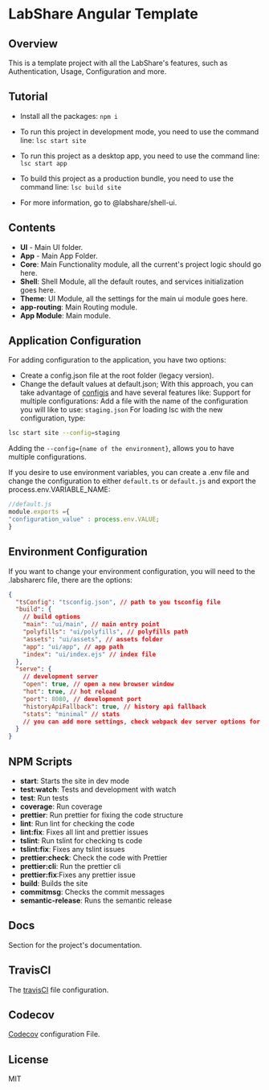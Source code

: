# LabShare Angular Template

## Overview

This is a template project with all the LabShare's features, such as Authentication, Usage, Configuration and more.

## Tutorial

- Install all the packages: `npm i`

- To run this project in development mode, you need to use the command line: `lsc start site`

* To run this project as a desktop app, you need to use the command line: `lsc start app`

* To build this project as a production bundle, you need to use the command line: `lsc build site`

* For more information, go to @labshare/shell-ui.

## Contents

- **UI** - Main UI folder.
- **App** - Main App Folder.
- **Core**: Main Functionality module, all the current's project logic should go here.
- **Shell**: Shell Module, all the default routes, and services initialization goes here.
- **Theme**: UI Module, all the settings for the main ui module goes here.
- **app-routing**: Main Routing module.
- **App Module**: Main module.

## Application Configuration

For adding configuration to the application, you have two options:

- Create a config.json file at the root folder (legacy version).
- Change the default values at default.json; With this approach, you can take advantage of
  [configjs](https://www.npmjs.com/package/config) and have several features like: Support for multiple configurations:
  Add a file with the name of the configuration you will like to use: `staging.json` For loading lsc with the new
  configuration, type:

```sh
lsc start site --config=staging
```

Adding the `--config={name of the environment}`, allows you to have multiple configurations.

If you desire to use environment variables, you can create a .env file and change the configuration to either
`default.ts` or `default.js` and export the process.env.VARIABLE_NAME:

```js
//default.js
module.exports ={
"configuration_value" : process.env.VALUE;
}
```

## Environment Configuration

If you want to change your environment configuration, you will need to the .labsharerc file, there are the options:

```json
{
  "tsConfig": "tsconfig.json", // path to you tsconfig file
  "build": {
    // build options
    "main": "ui/main", // main entry point
    "polyfills": "ui/polyfills", // polyfills path
    "assets": "ui/assets", // assets folder
    "app": "ui/app", // app path
    "index": "ui/index.ejs" // index file
  },
  "serve": {
    // development server
    "open": true, // open a new browser window
    "hot": true, // hot reload
    "port": 8080, // development port
    "historyApiFallback": true, // history api fallback
    "stats": "minimal" // stats
    // you can add more settings, check webpack dev server options for more // information
  }
}
```

## NPM Scripts

- **start**: Starts the site in dev mode
- **test:watch**: Tests and development with watch
- **test**: Run tests
- **coverage**: Run coverage
- **prettier**: Run prettier for fixing the code structure
- **lint**: Run lint for checking the code
- **lint:fix**: Fixes all lint and prettier issues
- **tslint**: Run tslint for checking ts code
- **tslint:fix**: Fixes any tslint issues
- **prettier:check**: Check the code with Prettier
- **prettier:cli**: Run the prettier cli
- **prettier:fix**:Fixes any prettier issue
- **build**: Builds the site
- **commitmsg**: Checks the commit messages
- **semantic-release**: Runs the semantic release

## Docs

Section for the project's documentation.

## TravisCI

The [travisCI](https://travis-ci.com/) file configuration.

## Codecov

[Codecov](https://codecov.io) configuration File.

## License

MIT
